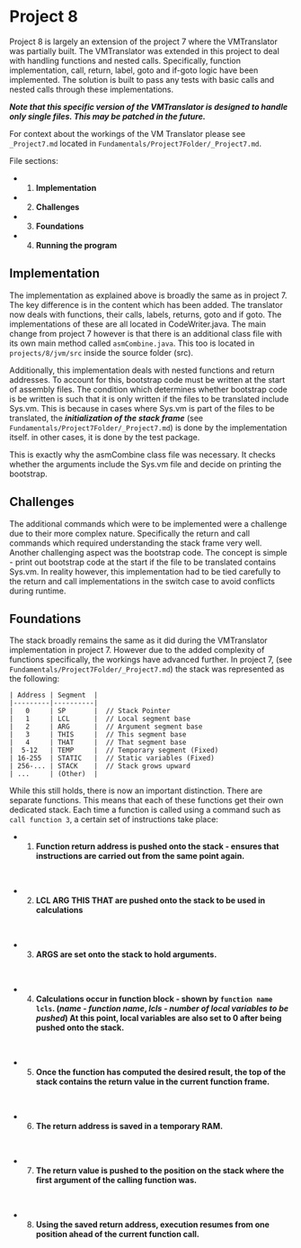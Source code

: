 # Project 8

Project 8 is largely an extension of the project 7 where the VMTranslator was partially built. The VMTranslator was extended in this project to deal with handling functions and nested calls. Specifically, function implementation, call, return, label, goto and if-goto logic have been implemented. The solution is built to pass any tests with basic calls and nested calls through these implementations. 

**_Note that this specific version of the VMTranslator is designed to handle only single files. This may be patched in the future._**

For context about the workings of the VM Translator please see `_Project7.md` located in `Fundamentals/Project7Folder/_Project7.md`.

File sections:

- 1. **Implementation**
- 2. **Challenges**
- 3. **Foundations**
- 4. **Running the program**

## Implementation

The implementation as explained above is broadly the same as in project 7. The key difference is in the content which has been added. The translator now deals with functions, their calls, labels, returns, goto and if goto. The implementations of these are all located in CodeWriter.java. The main change from project 7 however is that there is an additional class file with its own main method called `asmCombine.java`. This too is located in `projects/8/jvm/src` inside the source folder (src).

Additionally, this implementation deals with nested functions and return addresses. To account for this, bootstrap code must be written at the start of assembly files. The condition which determines whether bootstrap code is be written is such that it is only written if the files to be translated include Sys.vm. This is because in cases where Sys.vm is part of the files to be translated, the _**initialization of the stack frame**_ (see `Fundamentals/Project7Folder/_Project7.md`) is done by the implementation itself. in other cases, it is done by the test package.

This is exactly why the asmCombine class file was necessary. It checks whether the arguments include the Sys.vm file and decide on printing the bootstrap.

## Challenges

The additional commands which were to be implemented were a challenge due to their more complex nature. Specifically the return and call commands which required understanding the stack frame very well. Another challenging aspect was the bootstrap code. The concept is simple - print out bootstrap code at the start if the file to be translated contains Sys.vm. In reality however, this implementation had to be tied carefully to the return and call implementations in the switch case to avoid conflicts during runtime.

## Foundations

The stack broadly remains the same as it did during the VMTranslator implementation in project 7. However due to the added complexity of functions specifically, the workings have advanced further. In project 7, (see `Fundamentals/Project7Folder/_Project7.md`) the stack was represented as the following:

```
| Address | Segment  |
|---------|----------|
|   0     | SP       |  // Stack Pointer
|   1     | LCL      |  // Local segment base
|   2     | ARG      |  // Argument segment base
|   3     | THIS     |  // This segment base
|   4     | THAT     |  // That segment base
|  5-12   | TEMP     |  // Temporary segment (Fixed)
| 16-255  | STATIC   |  // Static variables (Fixed)
| 256-... | STACK    |  // Stack grows upward
| ...     | (Other)  |
```

While this still holds, there is now an important distinction. There are separate functions. This means that each of these functions get their own dedicated stack. Each time a function is called using a command such as `call function 3`, a certain set of instructions take place:

- 1. **Function return address is pushed onto the stack - ensures that instructions are carried out from the same point again.**

<br>

- 2. **LCL ARG THIS THAT are pushed onto the stack to be used in calculations**

<br>

- 3. **ARGS are set onto the stack to hold arguments.**

<br>

- 4. **Calculations occur in function block - shown by `function name lcls`. (_name - function name_, _lcls - number of local variables to be pushed_) At this point, local variables are also set to 0 after being pushed onto the stack.**

<br>

- 5. **Once the function has computed the desired result, the top of the stack contains the return value in the current function frame.**

<br>

- 6. **The return address is saved in a temporary RAM.**

<br>

- 7. **The return value is pushed to the position on the stack where the first argument of the calling function was.**

<br>

- 8. **Using the saved return address, execution resumes from one position ahead of the current function call.**